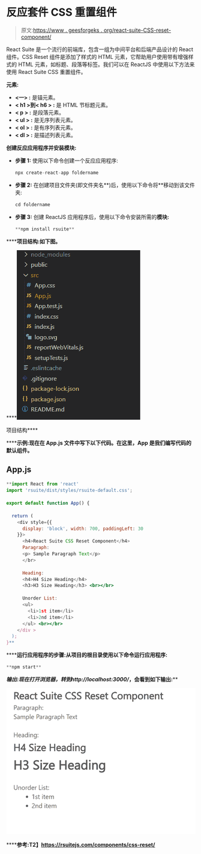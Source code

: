 # 反应套件 CSS 重置组件

> 原文:[https://www . geesforgeks . org/react-suite-CSS-reset-component/](https://www.geeksforgeeks.org/react-suite-css-reset-component/)

React Suite 是一个流行的前端库，包含一组为中间平台和后端产品设计的 React 组件。CSS Reset 组件是添加了样式的 HTML 元素，它帮助用户使用带有增强样式的 HTML 元素，如标题、段落等标签。我们可以在 ReactJS 中使用以下方法来使用 React Suite CSS 重置组件。

**元素:**

*   **<一> :** 是锚元素。
*   **< h1 >到< h6 > :** 是 HTML 节标题元素。
*   **< p > :** 是段落元素。
*   **< ul > :** 是无序列表元素。
*   **< ol > :** 是有序列表元素。
*   **< dl > :** 是描述列表元素。

**创建反应应用程序并安装模块:**

*   **步骤 1:** 使用以下命令创建一个反应应用程序:

    ```jsx
    npx create-react-app foldername
    ```

*   **步骤 2:** 在创建项目文件夹(即文件夹名**)后，使用以下命令将**移动到该文件夹:

    ```jsx
    cd foldername
    ```

*   **步骤 3:** 创建 ReactJS 应用程序后，使用以下命令安装所需的****模块:****

    ```jsx
    **npm install rsuite**
    ```

******项目结构:**如下图。****

****![](img/f04ae0d8b722a9fff0bd9bd138b29c23.png)

项目结构**** 

******示例:**现在在 **App.js** 文件中写下以下代码。在这里，App 是我们编写代码的默认组件。****

## ****App.js****

```jsx
**import React from 'react'
import 'rsuite/dist/styles/rsuite-default.css';

export default function App() {

  return (
    <div style={{
      display: 'block', width: 700, paddingLeft: 30
    }}>
      <h4>React Suite CSS Reset Component</h4>
      Paragraph:
      <p> Sample Paragraph Text</p>
      </br>

      Heading:
      <h4>H4 Size Heading</h4>
      <h3>H3 Size Heading</h3> <br></br>

      Unorder List:
      <ul>
        <li>1st item</li>
        <li>2nd item</li>
      </ul> <br></br>
    </div >
  );
}**
```

******运行应用程序的步骤:**从项目的根目录使用以下命令运行应用程序:****

```jsx
**npm start**
```

******输出:**现在打开浏览器，转到***http://localhost:3000/***，会看到如下输出:****

****![](img/26912be86bee2f5f5a863350abd71c7f.png)****

******参考:**T2】https://rsuitejs.com/components/css-reset/****